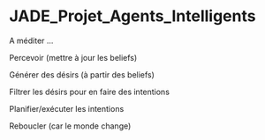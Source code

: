 # JADE_Projet_Agents_Intelligents

A méditer ...

Percevoir (mettre à jour les beliefs)

Générer des désirs (à partir des beliefs)

Filtrer les désirs pour en faire des intentions

Planifier/exécuter les intentions

Reboucler (car le monde change)